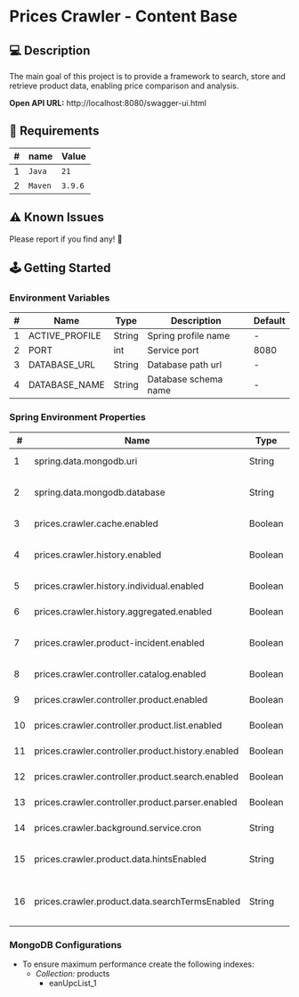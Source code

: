 # Prices Crawler - Content Base

## 💻 Description

The main goal of this project is to provide a framework to search, store and retrieve product data, enabling price
comparison and analysis.

**Open API URL:** http://localhost:8080/swagger-ui.html

## 📁 Requirements

| # | name    | Value   |
|---|---------|---------|
| 1 | `Java`  | `21`    |
| 2 | `Maven` | `3.9.6` |

## ⚠️ Known Issues

Please report if you find any! 🙂

## 🕹️ Getting Started

### Environment Variables

| # | Name           | Type   | Description          | Default |
|---|----------------|--------|----------------------|---------|
| 1 | ACTIVE_PROFILE | String | Spring profile name  | -       |
| 2 | PORT           | int    | Service port         | 8080    |
| 3 | DATABASE_URL   | String | Database path url    | -       |
| 4 | DATABASE_NAME  | String | Database schema name | -       |

### Spring Environment Properties

| #  | Name                                              | Type    | Description                  | Default     |
|----|---------------------------------------------------|---------|------------------------------|-------------|
| 1  | spring.data.mongodb.uri                           | String  | Mongodb URI                  | -           |
| 2  | spring.data.mongodb.database                      | String  | Mongodb database name        | -           |
| 3  | prices.crawler.cache.enabled                      | Boolean | Cache service                | true        |
| 4  | prices.crawler.history.enabled                    | Boolean | Prices history service       | true        |
| 5  | prices.crawler.history.individual.enabled         | Boolean | Product controller           | true        |
| 6  | prices.crawler.history.aggregated.enabled         | Boolean | Product controller           | true        |
| 7  | prices.crawler.product-incident.enabled           | Boolean | Product incident check       | true        |
| 8  | prices.crawler.controller.catalog.enabled         | Boolean | Catalog controller           | false       |
| 9  | prices.crawler.controller.product.enabled         | Boolean | Product controller           | false       |
| 10 | prices.crawler.controller.product.list.enabled    | Boolean | Product controller           | false       |
| 11 | prices.crawler.controller.product.history.enabled | Boolean | Product controller           | false       |
| 12 | prices.crawler.controller.product.search.enabled  | Boolean | Product controller           | false       |
| 13 | prices.crawler.controller.product.parser.enabled  | Boolean | Product controller           | false       |
| 14 | prices.crawler.background.service.cron            | String  | Cron string                  | 0 0 0 * * * |
| 15 | prices.crawler.product.data.hintsEnabled          | String  | Product hints enabled        | true        |
| 16 | prices.crawler.product.data.searchTermsEnabled    | String  | Product search terms enabled | true        |

### MongoDB Configurations

- To ensure maximum performance create the following indexes:
    - _Collection:_ products
        - eanUpcList_1
